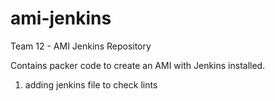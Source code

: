 # ami-jenkins

Team 12 - AMI Jenkins Repository

Contains packer code to create an AMI with Jenkins installed.
1. adding jenkins file to check lints
